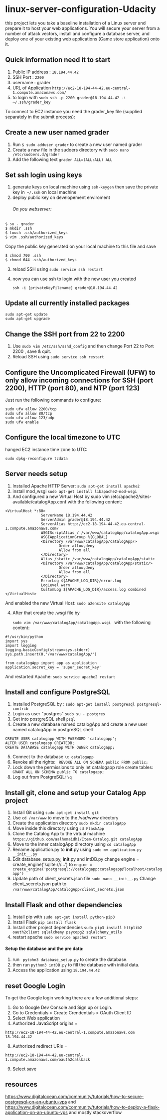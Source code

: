 # linux-server-configuration-Udacity


this project lets you take a baseline installation of a Linux server and prepare it to host your web applications. You will secure your server from a number of attack vectors, install and configure a database server, and deploy one of your existing web applications (Game store application) onto it.



## Quick information need it to start

1. Public IP address : ````18.194.44.42````
2. SSH Port : ````2200````
2. username : grader
4. URL of Application	````http://ec2-18-194-44-42.eu-central-1.compute.amazonaws.com/````
6. to login with ````sudo ssh -p 2200 grader@18.194.44.42 -i ~/.ssh/grader_key```` 


To connect to EC2 instance you need the grader_key file (supplied separately in the submit process):





## Create a new user named grader
1. Run ````$ sudo adduser grader```` to create a new user named grader
2. Create a new file in the sudoers directory with ````sudo nano /etc/sudoers.d/grader````
3. Add the following text  ````grader ALL=(ALL:ALL) ALL ````


## Set ssh login using keys
1. generate keys on local machine using ````ssh-keygen```` then save the private key in```` ~/.ssh```` on local machine
2. deploy public key on developement enviroment
     ###### On you webserver:
````
$ su - grader
$ mkdir .ssh
$ touch .ssh/authorized_keys
$ vim .ssh/authorized_keys 
````
Copy the public key generated on your local machine to this file and save 
````
$ chmod 700 .ssh
$ chmod 644 .ssh/authorized_keys 
 ````

3. reload SSH using ````sudo service ssh restart````
4. now you can use ssh to login with the new user you created

     ````ssh -i [privateKeyFilename] grader@18.194.44.42````

## Update all currently installed packages
````
sudo apt-get update
sudo apt-get upgrade
````


## Change the SSH port from 22 to 2200
1. Use ````sudo vim /etc/ssh/sshd_config```` and then change Port 22 to Port 2200 , save & quit.
2. Reload SSH using ````sudo service ssh restart````






## Configure the Uncomplicated Firewall (UFW) to only allow incoming connections for SSH (port 2200), HTTP (port 80), and NTP (port 123)
Just run the following commands to configure: 
````
sudo ufw allow 2200/tcp
sudo ufw allow 80/tcp
sudo ufw allow 123/udp
sudo ufw enable
````


## Configure the local timezone to UTC
hanged EC2 instance time zone to UTC:

````sudo dpkg-reconfigure tzdata````

## Server needs setup

1. Installed Apache HTTP Server: ````sudo apt-get install apache2````
2. install mod_wsgi ````sudo apt-get install libapache2-mod-wsgi````
3. And configured a new Virtual Host by sudo vim /etc/apache2/sites-available/catalogApp.conf with the following content:
````
<VirtualHost *:80>
                ServerName 18.194.44.42
                ServerAdmin grader@18.194.44.42
                ServerAlias http://ec2-18-194-44-42.eu-central-1.compute.amazonaws.com/
                WSGIScriptAlias / /var/www/catalogApp/catalogApp.wsgi
                WSGIApplicationGroup %{GLOBAL}
                <Directory /var/www/catalogApp/catalogApp/>
                        Order allow,deny
                        Allow from all
                </Directory>
                Alias /static /var/www/catalogApp/catalogApp/static
                <Directory /var/www/catalogApp/catalogApp/static/>
                        Order allow,deny
                        Allow from all
                </Directory>
                ErrorLog ${APACHE_LOG_DIR}/error.log
                LogLevel warn
                CustomLog ${APACHE_LOG_DIR}/access.log combined
</VirtualHost>
````



And enabled the new Virtual Host:
````sudo a2ensite catalogApp````

4. After that create the .wsgi file by

   ````sudo vim /var/www/catalogApp/catalogApp.wsgi ```` with the following content:
````
#!/usr/bin/python
import sys
import logging
logging.basicConfig(stream=sys.stderr)
sys.path.insert(0,"/var/www/catalogApp/")

from catalogApp import app as application
application.secret_key = 'super_secret_key'
````
And restarted Apache: ````sudo service apache2 restart````

## Install and configure PostgreSQL
1. Installed PostgreSQL by : ````sudo apt-get install postgresql postgresql-contrib````
2. Login as user "postgres" ````sudo su - postgres````
3. Get into postgreSQL shell ````psql````
4. Create a new database named catalogApp and create a new user named catalogApp in postgreSQL shell
````
CREATE USER catalogapp WITH PASSWORD 'catalogapp';
ALTER USER catalogapp CREATEDB;
CREATE DATABASE catalogapp WITH OWNER catalogapp;

````
5. Connect to the database ```` \c catalogapp  ```` 
6. Revoke all the rights: ```` REVOKE ALL ON SCHEMA public FROM public;```` 
7. Lock down the permissions to only let catalogapp role create tables: ```` GRANT ALL ON SCHEMA public TO catalogapp;````
8. Log out from PostgreSQL: ````\q````

## Install git, clone and setup your Catalog App project
1. Install Git using ````sudo apt-get install git````
2. Use ````cd /var/www```` to move to the /var/www directory
3. Create the application directory ````sudo mkdir catalogApp````
4. Move inside this directory using  ````cd FlaskApp ````
5. Clone the Catalog App to the virtual machine ````https://github.com/aalhomaidhi/Item-Catalog.git catalogApp ````
6. Move to the inner catalogApp directory using ````cd catalogApp````
7. Rename application.py to __init__.py using  ````sudo mv application.py __init__.py ````
8. Edit database_setup.py, __init__.py and intDB.py
change engine = create_engine('sqlite:///...') to ````engine = create_engine('postgresql://catalogapp:catalogapp@localhost/catalogapp')````
9. Update path of client_secrets.json file
````sudo nano __init__.py````
Change client_secrets.json path to ````/var/www/catalogApp/catalogApp/client_secrets.json````


## Install Flask and other dependencies
1. Install pip with ````sudo apt-get install python-pip3````
2. Install Flask ````pip install flask````
3. Install other project dependencies ````sudo pip3 install httplib2 oauth2client sqlalchemy psycopg2 sqlalchemy_utils````
4. restart apache ````sudo service apache2 restart````





#### Setup the database and the pre data:
1. run ```` pytohn3 database_setup.py```` to create the database.
2. then run ````python3 intDB.py```` to fill the database with initial data.
4. Access the application using ````18.194.44.42````



## reset Google Login
To get the Google login working there are a few additional steps:

1. Go to Google Dev Console and Sign up or Login.
3. Go to Credentials > Create Crendentials > OAuth Client ID
5. Select Web application
7. Authorized JavaScript origins = 
````
http://ec2-18-194-44-42.eu-central-1.compute.amazonaws.com	
18.194.44.42	
````
8. Authorized redirect URIs =
```` 
http://ec2-18-194-44-42.eu-central-1.compute.amazonaws.com/oauth2callback	

````
9. Select save




## resources

https://www.digitalocean.com/community/tutorials/how-to-secure-postgresql-on-an-ubuntu-vps and https://www.digitalocean.com/community/tutorials/how-to-deploy-a-flask-application-on-an-ubuntu-vps
and mostly stackoverflow 

